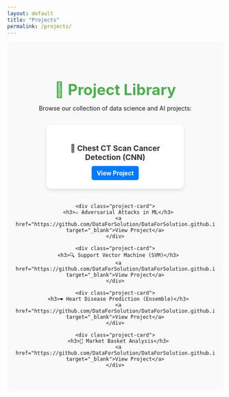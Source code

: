 ```yaml
---
layout: default
title: "Projects"
permalink: /projects/
---
```


<section id="projects">
  <h1>📂 Project Library</h1>
  <p>Browse our collection of data science and AI projects:</p>

  <div class="project-gallery">
    <div class="project-card">
      <h3>🧠 Chest CT Scan Cancer Detection (CNN)</h3>
      <a href="https://github.com/DataForSolution/DataForSolution.github.io/blob/main/projects/chest_ct_scan_Cancer_Detection_cnn.ipynb" target="_blank">View Project</a>
    </div>

    <div class="project-card">
      <h3>⚔️ Adversarial Attacks in ML</h3>
      <a href="https://github.com/DataForSolution/DataForSolution.github.io/blob/main/projects/Adversarial_Attacks.ipynb" target="_blank">View Project</a>
    </div>

    <div class="project-card">
      <h3>🔍 Support Vector Machine (SVM)</h3>
      <a href="https://github.com/DataForSolution/DataForSolution.github.io/blob/main/projects/SVM_440.ipynb" target="_blank">View Project</a>
    </div>

    <div class="project-card">
      <h3>❤️ Heart Disease Prediction (Ensemble)</h3>
      <a href="https://github.com/DataForSolution/DataForSolution.github.io/blob/main/projects/Heart_Disease_Prediction_Ensemble.ipynb" target="_blank">View Project</a>
    </div>

    <div class="project-card">
      <h3>🛒 Market Basket Analysis</h3>
      <a href="https://github.com/DataForSolution/DataForSolution.github.io/blob/main/projects/Market_Basket_Analysis_Association_Rules.ipynb" target="_blank">View Project</a>
    </div>
  </div>
</section>

<style>
#projects {
  padding: 40px 20px;
  background-color: #f9f9f9;
  text-align: center;
}

#projects h1 {
  color: #4CAF50;
  font-size: 2.2rem;
  margin-bottom: 10px;
}

.project-gallery {
  display: flex;
  flex-wrap: wrap;
  justify-content: center;
  gap: 20px;
  margin-top: 30px;
}

.project-card {
  background: white;
  padding: 20px;
  border-radius: 10px;
  width: 280px;
  box-shadow: 0 4px 10px rgba(0,0,0,0.1);
  transition: transform 0.3s ease;
}

.project-card:hover {
  transform: scale(1.03);
}

.project-card h3 {
  margin-bottom: 10px;
  font-size: 1.1rem;
  color: #333;
}

.project-card a {
  display: inline-block;
  padding: 8px 12px;
  background-color: #007BFF;
  color: white;
  border-radius: 5px;
  text-decoration: none;
  font-weight: bold;
}

.project-card a:hover {
  background-color: #0056b3;
}
</style>
